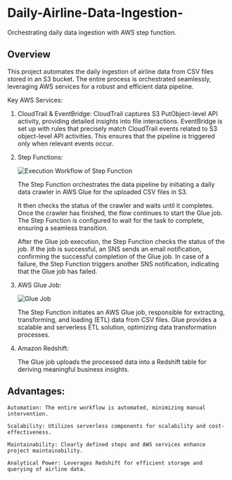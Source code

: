 # Daily-Airline-Data-Ingestion-
Orchestrating daily data ingestion with AWS step function.

## Overview
This project automates the daily ingestion of airline data from CSV files stored in an S3 bucket. The entire process is orchestrated seamlessly, leveraging AWS services for a robust and efficient data pipeline.

Key AWS Services:

1. CloudTrail & EventBridge:
   CloudTrail captures S3 PutObject-level API activity, providing detailed insights into file interactions.
   EventBridge is set up with rules that precisely match CloudTrail events related to S3 object-level API activities. This ensures that the pipeline is triggered only when relevant     events occur.

2. Step Functions:


   ![Execution Workflow of Step Function](https://github.com/shrutighoradkar10/Daily-Airline-Data-Ingestion-/assets/75423631/7619ff4f-21cf-40e2-8357-0ebbc2a6471f)


   The Step Function orchestrates the data pipeline by initiating a daily data crawler in AWS Glue for the uploaded CSV files in S3. 

   It then checks the status of the crawler and waits until it completes. Once the crawler has finished, the flow continues to start the Glue job. The Step Function is configured    to wait for the task to complete, ensuring a seamless transition.

   After the Glue job execution, the Step Function checks the status of the job.
   If the job is successful, an SNS  sends an email notification, confirming the successful completion of the Glue job. In case of a failure, the Step Function triggers another 
   SNS notification, indicating that the Glue job has failed.

4. AWS Glue Job:


   ![Glue Job](https://github.com/shrutighoradkar10/Daily-Airline-Data-Ingestion-/assets/75423631/e5ecd100-9e10-422a-9539-b4e730605f47)


   The Step Function initiates an AWS Glue job, responsible for extracting, transforming, and loading (ETL) data from CSV files.
   Glue provides a scalable and serverless ETL solution, optimizing data transformation processes.

5. Amazon Redshift:

    The Glue job uploads the processed data into a Redshift table for deriving meaningful business insights.

## Advantages:

    Automation: The entire workflow is automated, minimizing manual intervention.
    
    Scalability: Utilizes serverless components for scalability and cost-effectiveness.
    
    Maintainability: Clearly defined steps and AWS services enhance project maintainability.
    
    Analytical Power: Leverages Redshift for efficient storage and querying of airline data.
